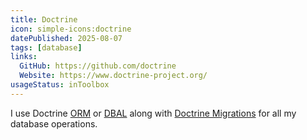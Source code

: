 ```yaml
---
title: Doctrine
icon: simple-icons:doctrine
datePublished: 2025-08-07
tags: [database]
links:
  GitHub: https://github.com/doctrine
  Website: https://www.doctrine-project.org/
usageStatus: inToolbox
---
```


I use Doctrine [ORM](https://github.com/doctrine/orm) or
[DBAL](https://github.com/doctrine/dbal) along with [Doctrine
Migrations](https://github.com/doctrine/migrations) for all my database
operations.
